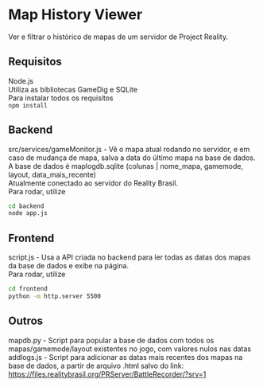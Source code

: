 # Map History Viewer
Ver e filtrar o histórico de mapas de um servidor de Project Reality.

## Requisitos
Node.js  
Utiliza as bibliotecas GameDig e SQLite  
Para instalar todos os requisitos  
```npm install```

## Backend
src/services/gameMonitor.js - Vê o mapa atual rodando no servidor, e em caso de mudança de mapa, salva a data do último mapa na base de dados.  
A base de dados é maplogdb.sqlite (colunas | nome_mapa, gamemode, layout, data_mais_recente)  
Atualmente conectado ao servidor do Reality Brasil.  
Para rodar, utilize  
```cmd
cd backend
node app.js
```  

## Frontend
script.js - Usa a API criada no backend para ler todas as datas dos mapas da base de dados e exibe na página.  
Para rodar, utilize  
```cmd
cd frontend
python -m http.server 5500
```

## Outros  
mapdb.py - Script para popular a base de dados com todos os mapas/gamemode/layout existentes no jogo, com valores nulos nas datas   
addlogs.js - Script para adicionar as datas mais recentes dos mapas na base de dados, a partir de arquivo .html salvo do link:  
https://files.realitybrasil.org/PRServer/BattleRecorder/?srv=1
